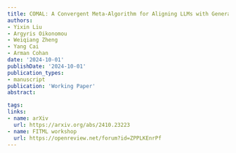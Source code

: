 ```yaml
---
title: COMAL: A Convergent Meta-Algorithm for Aligning LLMs with General Preferences
authors:
- Yixin Liu
- Argyris Oikonomou
- Weiqiang Zheng
- Yang Cai
- Arman Cohan
date: '2024-10-01'
publishDate: '2024-10-01'
publication_types:
- manuscript
publication: 'Working Paper'
abstract: 

tags:
links:
- name: arXiv
  url: https://arxiv.org/abs/2410.23223
- name: FITML workshop
  url: https://openreview.net/forum?id=ZPPLKEnrPf
---
```


